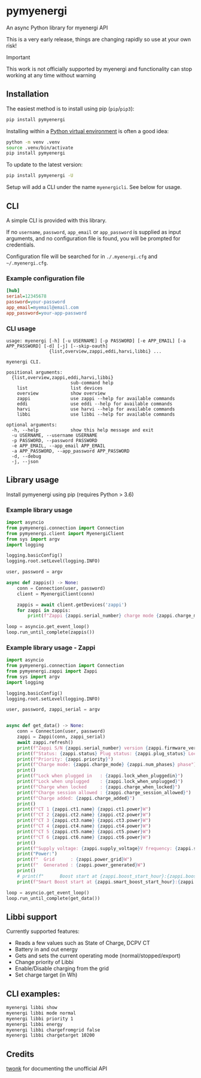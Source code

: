 # pymyenergi

An async Python library for myenergi API

This is a very early release, things are changing rapidly so use at your own risk!

> [!IMPORTANT]
> This work is not officially supported by myenergi and functionality can stop working at any time without warning

## Installation

The easiest method is to install using pip (`pip`/`pip3`):

```bash
pip install pymyenergi
```

Installing within a [Python virtual environment](https://docs.python.org/3/library/venv.html) is often a good idea:

```bash
python -m venv .venv
source .venv/bin/activate
pip install pymyenergi
```

To update to the latest version:

```bash
pip install pymyenergi -U
```

Setup will add a CLI under the name `myenergicli`. See below for usage.

## CLI

A simple CLI is provided with this library.

If no `username`, `password`, `app_email` or `app_password` is supplied as input arguments, and no configuration file is found, you will be prompted for credentials.

Configuration file will be searched for in `./.myenergi.cfg` and `~/.myenergi.cfg`.

### Example configuration file

```ini
[hub]
serial=12345678
password=your-password
app_email=myemail@email.com
app_password=your-app-password
```

### CLI usage

```
usage: myenergi [-h] [-u USERNAME] [-p PASSWORD] [-e APP_EMAIL] [-a APP_PASSWORD] [-d] [-j] [--skip-oauth]
                {list,overview,zappi,eddi,harvi,libbi} ...

myenergi CLI.

positional arguments:
  {list,overview,zappi,eddi,harvi,libbi}
                        sub-command help
    list                list devices
    overview            show overview
    zappi               use zappi --help for available commands
    eddi                use eddi --help for available commands
    harvi               use harvi --help for available commands
    libbi               use libbi --help for available commands

optional arguments:
  -h, --help            show this help message and exit
  -u USERNAME, --username USERNAME
  -p PASSWORD, --password PASSWORD
  -e APP_EMAIL, --app_email APP_EMAIL
  -a APP_PASSWORD, --app_password APP_PASSWORD
  -d, --debug
  -j, --json
```

## Library usage

Install pymyenergi using pip (requires Python > 3.6)

### Example library usage

```python
import asyncio
from pymyenergi.connection import Connection
from pymyenergi.client import MyenergiClient
from sys import argv
import logging

logging.basicConfig()
logging.root.setLevel(logging.INFO)

user, password = argv

async def zappis() -> None:
    conn = Connection(user, password)
    client = MyenergiClient(conn)

    zappis = await client.getDevices('zappi')
    for zappi in zappis:
        print(f"Zappi {zappi.serial_number} charge mode {zappi.charge_mode}")

loop = asyncio.get_event_loop()
loop.run_until_complete(zappis())
```

### Example library usage - Zappi

```python
import asyncio
from pymyenergi.connection import Connection
from pymyenergi.zappi import Zappi
from sys import argv
import logging

logging.basicConfig()
logging.root.setLevel(logging.INFO)

user, password, zappi_serial = argv


async def get_data() -> None:
    conn = Connection(user, password)
    zappi = Zappi(conn, zappi_serial)
    await zappi.refresh()
    print(f"Zappi S/N {zappi.serial_number} version {zappi.firmware_version}")
    print(f"Status: {zappi.status} Plug status: {zappi.plug_status} Locked: {zappi.locked}")
    print(f"Priority: {zappi.priority}")
    print(f"Charge mode: {zappi.charge_mode} {zappi.num_phases} phase")
    print()
    print(f"Lock when plugged in   : {zappi.lock_when_pluggedin}")
    print(f"Lock when unplugged    : {zappi.lock_when_unplugged}")
    print(f"Charge when locked     : {zappi.charge_when_locked}")
    print(f"Charge session allowed : {zappi.charge_session_allowed}")
    print(f"Charge added: {zappi.charge_added}")
    print()
    print(f"CT 1 {zappi.ct1.name} {zappi.ct1.power}W")
    print(f"CT 2 {zappi.ct2.name} {zappi.ct2.power}W")
    print(f"CT 3 {zappi.ct3.name} {zappi.ct3.power}W")
    print(f"CT 4 {zappi.ct4.name} {zappi.ct4.power}W")
    print(f"CT 5 {zappi.ct5.name} {zappi.ct5.power}W")
    print(f"CT 6 {zappi.ct6.name} {zappi.ct6.power}W")
    print()
    print(f"Supply voltage: {zappi.supply_voltage}V frequency: {zappi.supply_frequency}Hz")
    print("Power:")
    print(f"  Grid      : {zappi.power_grid}W")
    print(f"  Generated : {zappi.power_generated}W")
    print()
    # print(f"      Boost start at {zappi.boost_start_hour}:{zappi.boost_start_minute} add {zappi.boost_amount}kWh")
    print(f"Smart Boost start at {zappi.smart_boost_start_hour}:{zappi.smart_boost_start_minute} add {zappi.smart_boost_amount}kWh")

loop = asyncio.get_event_loop()
loop.run_until_complete(get_data())
```

## Libbi support

Currently supported features:

- Reads a few values such as State of Charge, DCPV CT
- Battery in and out energy
- Gets and sets the current operating mode (normal/stopped/export)
- Change priority of Libbi
- Enable/Disable charging from the grid
- Set charge target (in Wh)

## CLI examples:

```bash
myenergi libbi show
myenergi libbi mode normal
myenergi libbi priority 1
myenergi libbi energy
myenergi libbi chargefromgrid false
myenergi libbi chargetarget 10200
```

## Credits

[twonk](https://github.com/twonk/MyEnergi-App-Api) for documenting the unofficial API
